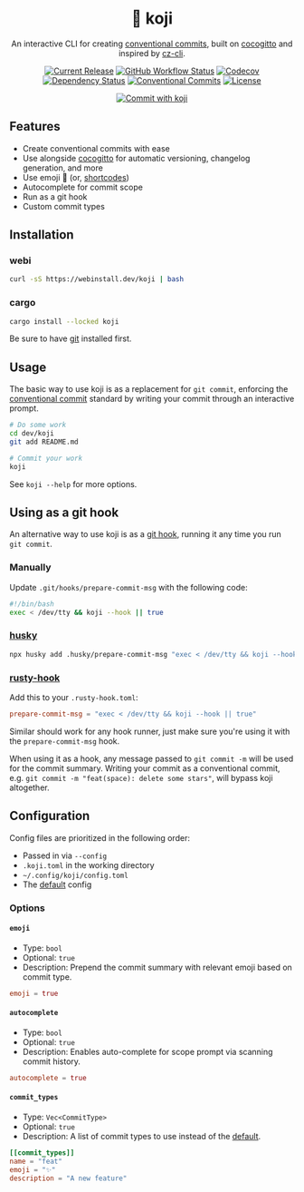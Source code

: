 <div align="center">
  <h1>🦊 koji</h1>

  An interactive CLI for creating [conventional commits](https://www.conventionalcommits.org/en/v1.0.0/),
  built on [cocogitto](https://github.com/oknozor/cocogitto) and inspired by
  [cz-cli](https://github.com/commitizen/cz-cli).
  
  [![Current Release](https://img.shields.io/github/v/release/its-danny/koji)](https://github.com/its-danny/koji/releases)
  [![GitHub Workflow Status](https://img.shields.io/github/actions/workflow/status/its-danny/koji/ci.yml?brainch=main)](https://github.com/its-danny/koji/actions)
  [![Codecov](https://img.shields.io/codecov/c/gh/its-danny/koji)](https://codecov.io/gh/its-danny/koji)
  [![Dependency Status](https://deps.rs/repo/github/its-danny/koji/status.svg)](https://deps.rs/repo/github/its-danny/koji)
  [![Conventional Commits](https://img.shields.io/badge/Conventional%20Commits-1.0.0-pink.svg)](https://conventionalcommits.org)
  [![License](https://img.shields.io/github/license/its-danny/koji)](LICENSE)

  [![Commit with koji](https://github.com/its-danny/koji/raw/main/meta/demo.gif)](https://github.com/its-danny/koji/raw/main/meta/demo.gif)
</div>

## Features

- Create conventional commits with ease
- Use alongside [cocogitto](https://github.com/oknozor/cocogitto)
for automatic versioning, changelog generation, and more
- Use emoji 👋 (or, [shortcodes](https://github.com/ikatyang/emoji-cheat-sheet))
- Autocomplete for commit scope
- Run as a git hook
- Custom commit types

## Installation

### webi

```bash
curl -sS https://webinstall.dev/koji | bash
```

### cargo

```bash
cargo install --locked koji
```

Be sure to have [git](https://git-scm.com/) installed first.

## Usage

The basic way to use koji is as a replacement for `git commit`,
enforcing the [conventional commit](https://www.conventionalcommits.org/en/v1.0.0/)
standard by writing your commit through an interactive prompt.

```bash
# Do some work
cd dev/koji
git add README.md

# Commit your work
koji
```

See `koji --help` for more options.

## Using as a git hook

An alternative way to use koji is as a [git hook](https://git-scm.com/book/en/v2/Customizing-Git-Git-Hooks),
running it any time you run `git commit`.

### Manually

Update `.git/hooks/prepare-commit-msg` with the following code:

```bash
#!/bin/bash
exec < /dev/tty && koji --hook || true
```

### [husky](https://github.com/typicode/husky)

```bash
npx husky add .husky/prepare-commit-msg "exec < /dev/tty && koji --hook || true
```

### [rusty-hook](https://github.com/swellaby/rusty-hook)

Add this to your `.rusty-hook.toml`:

```toml
prepare-commit-msg = "exec < /dev/tty && koji --hook || true"
```

Similar should work for any hook runner, just make sure you're using
it with the `prepare-commit-msg` hook.

When using it as a hook, any message passed to `git commit -m` will be used
for the commit summary. Writing your commit as a conventional commit,
e.g. `git commit -m "feat(space): delete some stars"`, will bypass
koji altogether.

## Configuration

Config files are prioritized in the following order:

- Passed in via `--config`
- `.koji.toml` in the working directory
- `~/.config/koji/config.toml`
- The [default](https://github.com/its-danny/koji/blob/main/meta/config/default.toml) config

### Options

#### `emoji`

- Type: `bool`
- Optional: `true`
- Description: Prepend the commit summary with relevant emoji based on commit type.
```toml
emoji = true
```

#### `autocomplete`

- Type: `bool`
- Optional: `true`
- Description: Enables auto-complete for scope prompt via scanning commit history.
```toml
autocomplete = true
```

#### `commit_types`

- Type: `Vec<CommitType>`
- Optional: `true`
- Description: A list of commit types to use instead of the [default](https://github.com/its-danny/koji/blob/main/meta/config/default.toml).
```toml
[[commit_types]]
name = "feat"
emoji = "✨"
description = "A new feature"
```
